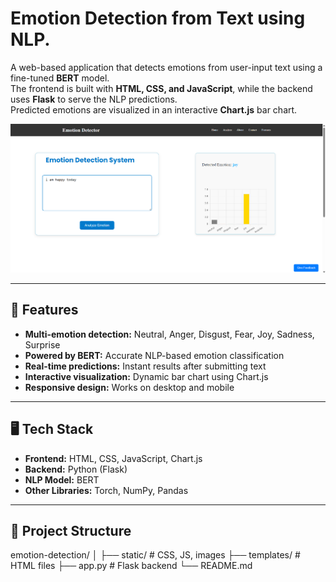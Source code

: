 
# Emotion Detection from Text using NLP.

A web-based application that detects emotions from user-input text using a fine-tuned **BERT** model.  
The frontend is built with **HTML, CSS, and JavaScript**, while the backend uses **Flask** to serve the NLP predictions.  
Predicted emotions are visualized in an interactive **Chart.js** bar chart.

![image alt](https://github.com/Gagan-100/emotion-detection-from-text-using-nlp/blob/d8be0b218ed8af4f0905ae936403bf364e505cb7/emotion%20detection%20.png)

---

## 🚀 Features
- **Multi-emotion detection:** Neutral, Anger, Disgust, Fear, Joy, Sadness, Surprise
- **Powered by BERT:** Accurate NLP-based emotion classification
- **Real-time predictions:** Instant results after submitting text
- **Interactive visualization:** Dynamic bar chart using Chart.js
- **Responsive design:** Works on desktop and mobile

---

## 🖥️ Tech Stack
- **Frontend:** HTML, CSS, JavaScript, Chart.js
- **Backend:** Python (Flask)
- **NLP Model:** BERT
- **Other Libraries:** Torch, NumPy, Pandas

---

## 📂 Project Structure
emotion-detection/
│
├── static/ # CSS, JS, images
├── templates/ # HTML files
├── app.py # Flask backend
└── README.md
